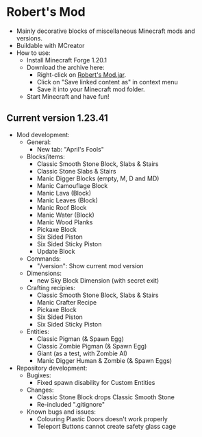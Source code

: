 # Robert's Mod

- Mainly decorative blocks of miscellaneous Minecraft mods and versions.
- Buildable with MCreator
- How to use:
  - Install Minecraft Forge 1.20.1
  - Download the archive here:
    - Right-click on [Robert's Mod.jar](https://github.com/DerRobert-28/RobertsMod/blob/master/Robert's%20Mod.jar).
    - Click on "Save linked content as" in context menu
    - Save it into your Minecraft mod folder.
  - Start Minecraft and have fun!

## Current version 1.23.41

- Mod development:
  - General:
    - New tab: "April's Fools"
  - Blocks/items:
    - Classic Smooth Stone Block, Slabs & Stairs
    - Classic Stone Slabs & Stairs
    - Manic Digger Blocks (empty, M, D and MD)
    - Manic Camouflage Block
    - Manic Lava (Block)
    - Manic Leaves (Block)
    - Manic Roof Block
    - Manic Water (Block)
    - Manic Wood Planks
    - Pickaxe Block
    - Six Sided Piston
    - Six Sided Sticky Piston
    - Update Block
  - Commands:
    - "/version": Show current mod version
  - Dimensions:
    - new Sky Block Dimension (with secret exit)
  - Crafting recipies:
    - Classic Smooth Stone Block, Slabs & Stairs
    - Manic Crafter Recipe
    - Pickaxe Block
    - Six Sided Piston
    - Six Sided Sticky Piston
  - Entities:
    - Classic Pigman (& Spawn Egg)
    - Classic Zombie Pigman (& Spawn Egg)
    - Giant (as a test, with Zombie AI)
    - Manic Digger Human & Zombie (& Spawn Eggs)
- Repository development:
  - Bugixes:
    - Fixed spawn disability for Custom Entities
  - Changes:
    - Classic Stone Block drops Classic Smooth Stone
    - Re-included ".gitignore"
  - Known bugs and issues:
    - Colouring Plastic Doors doesn't work properly
    - Teleport Buttons cannot create safety glass cage
